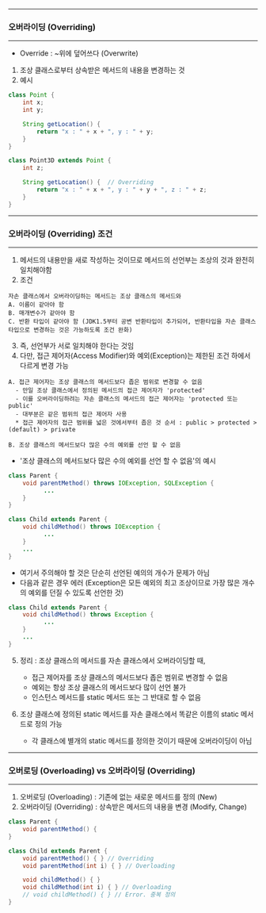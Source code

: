 -----
### 오버라이딩 (Overriding)
-----
* Override : ~위에 덮어쓰다 (Overwrite)
 
1. 조상 클래스로부터 상속받은 메서드의 내용을 변경하는 것
2. 예시
```java
class Point {
    int x;
    int y;

    String getLocation() {
        return "x : " + x + ", y : " + y;
    }
}

class Point3D extends Point {
    int z;

    String getLocation() {  // Overriding
        return "x : " + x + ", y : " + y + ", z : " + z;
    }
}
```

-----
### 오버라이딩 (Overriding) 조건
-----
1. 메서드의 내용만을 새로 작성하는 것이므로 메서드의 선언부는 조상의 것과 완전히 일치해야함
2. 조건
```
자손 클래스에서 오버라이딩하는 메서드는 조상 클래스의 메서드와
A. 이름이 같아야 함
B. 매개변수가 같아야 함
C. 반환 타입이 같아야 함 (JDK1.5부터 공변 반환타입이 추가되어, 반환타입을 자손 클래스 타입으로 변경하는 것은 가능하도록 조건 완화)
```
3. 즉, 선언부가 서로 일치해야 한다는 것임
4. 다만, 접근 제어자(Access Modifier)와 예외(Exception)는 제한된 조건 하에서 다르게 변경 가능
```
A. 접근 제어자는 조상 클래스의 메서드보다 좁은 범위로 변경할 수 없음
  - 만일 조상 클래스에서 정의된 메서드의 접근 제어자가 'protected'
  - 이를 오버라이딩하려는 자손 클래스의 메서드의 접근 제어자는 'protected 또는 public'
  - 대부분은 같은 범위의 접근 제어자 사용
  * 접근 제어자의 접근 범위를 넓은 것에서부터 좁은 것 순서 : public > protected > (default) > private

B. 조상 클래스의 메서드보다 많은 수의 예외를 선언 할 수 없음
```
  - '조상 클래스의 메서드보다 많은 수의 예외를 선언 할 수 없음'의 예시
```java
class Parent {
    void parentMethod() throws IOException, SQLException {
          ...
    }
}

class Child extends Parent {
    void childMethod() throws IOException {
          ...
    }
    ...
}
```

  - 여기서 주의해야 할 것은 단순히 선언된 예의의 개수가 문제가 아님
  - 다음과 같은 경우 에러 (Exception은 모든 예외의 최고 조상이므로 가장 많은 개수의 예외를 던질 수 있도록 선언한 것)
```java
class Child extends Parent {
    void childMethod() throws Exception {
          ...
    }
    ...
}
```

5. 정리 : 조상 클래스의 메서드를 자손 클래스에서 오버라이딩할 때,
   - 접근 제어자를 조상 클래스의 메서드보다 좁은 범위로 변경할 수 없음
   - 예외는 항상 조상 클래스의 메서드보다 많이 선언 불가
   - 인스턴스 메서드를 static 메서드 또는 그 반대로 할 수 없음
  
6. 조상 클래스에 정의된 static 메서드를 자손 클래스에서 똑같은 이름의 static 메서드로 정의 가능
   - 각 클래스에 별개의 static 메서드를 정의한 것이기 때문에 오버라이딩이 아님

-----
### 오버로딩 (Overloading) vs 오버라이딩 (Overriding)
-----
1. 오버로딩 (Overloading) : 기존에 없는 새로운 메서드를 정의 (New)
2. 오버라이딩 (Overriding) : 상속받은 메서드의 내용을 변경 (Modify, Change)
```java
class Parent {
    void parentMethod() {
}

class Child extends Parent {
    void parentMethod() { } // Overriding
    void parentMethod(int i) { } // Overloading

    void childMethod() { }
    void childMethod(int i) { } // Overloading
    // void childMethod() { } // Error. 중복 정의
}
```
